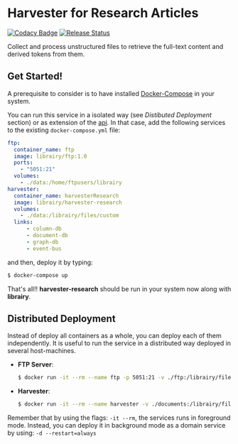# Harvester for Research Articles
[![Codacy Badge](https://api.codacy.com/project/badge/Grade/b57869f0368743969edea71d4692303e)](https://www.codacy.com/app/cbadenes/harvester-research)
[![Release Status](https://travis-ci.org/librairy/harvester-research.svg?branch=master)](https://travis-ci.org/librairy/harvester-research)


Collect and process unstructured files to retrieve the full-text content and derived tokens from them.

## Get Started!

A prerequisite to consider is to have installed [Docker-Compose](https://docs.docker.com/compose/) in your system.

You can run this service in a isolated way (see *Distibuted Deployment* section) or as extension of the [api](https://github.com/librairy/api).
In that case, add the following services to the existing `docker-compose.yml` file:

```yml
ftp:
  container_name: ftp
  image: librairy/ftp:1.0
  ports:
    - "5051:21"
  volumes:
    - ./data:/home/ftpusers/librairy
harvester:
  container_name: harvesterResearch
  image: librairy/harvester-research
  volumes:
    - ./data:/librairy/files/custom
  links:
      - column-db
      - document-db
      - graph-db
      - event-bus
```

and then, deploy it by typing:

```sh
$ docker-compose up
```
That's all!! **harvester-research** should be run in your system now along with **librairy**.

## Distributed Deployment

Instead of deploy all containers as a whole, you can deploy each of them independently. It is useful to run the service in a distributed way deployed in several host-machines.

- **FTP Server**:
    ```sh
    $ docker run -it --rm --name ftp -p 5051:21 -v ./ftp:/librairy/files/custom librairy/ftp:1.0
    ```

- **Harvester**:
    ```sh
    $ docker run -it --rm --name harvester -v ./documents:/librairy/files librairy/harvester-research
    ```

Remember that by using the flags: `-it --rm`, the services runs in foreground mode. Instead, you can deploy it in background mode as a domain service by using: `-d --restart=always`
